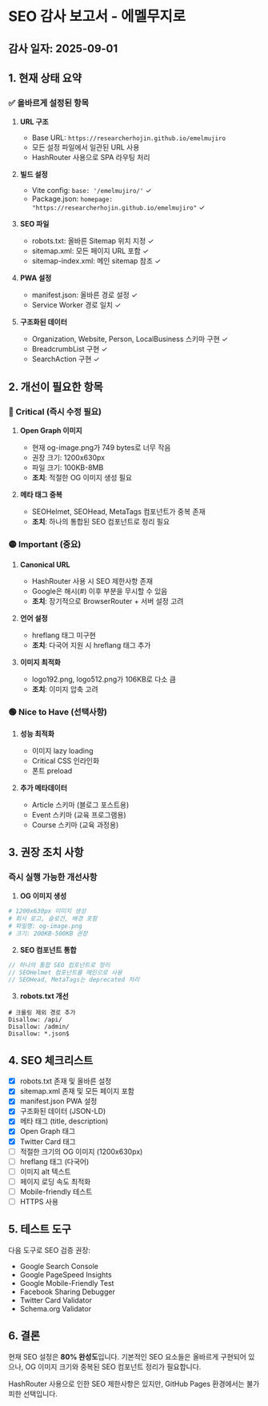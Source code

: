 # SEO 감사 보고서 - 에멜무지로

## 감사 일자: 2025-09-01

## 1. 현재 상태 요약

### ✅ 올바르게 설정된 항목

1. **URL 구조**
   - Base URL: `https://researcherhojin.github.io/emelmujiro`
   - 모든 설정 파일에서 일관된 URL 사용
   - HashRouter 사용으로 SPA 라우팅 처리

2. **빌드 설정**
   - Vite config: `base: '/emelmujiro/'` ✓
   - Package.json: `homepage: "https://researcherhojin.github.io/emelmujiro"` ✓

3. **SEO 파일**
   - robots.txt: 올바른 Sitemap 위치 지정 ✓
   - sitemap.xml: 모든 페이지 URL 포함 ✓
   - sitemap-index.xml: 메인 sitemap 참조 ✓

4. **PWA 설정**
   - manifest.json: 올바른 경로 설정 ✓
   - Service Worker 경로 일치 ✓

5. **구조화된 데이터**
   - Organization, Website, Person, LocalBusiness 스키마 구현 ✓
   - BreadcrumbList 구현 ✓
   - SearchAction 구현 ✓

## 2. 개선이 필요한 항목

### 🔴 Critical (즉시 수정 필요)

1. **Open Graph 이미지**
   - 현재 og-image.png가 749 bytes로 너무 작음
   - 권장 크기: 1200x630px
   - 파일 크기: 100KB-8MB
   - **조치**: 적절한 OG 이미지 생성 필요

2. **메타 태그 중복**
   - SEOHelmet, SEOHead, MetaTags 컴포넌트가 중복 존재
   - **조치**: 하나의 통합된 SEO 컴포넌트로 정리 필요

### 🟡 Important (중요)

1. **Canonical URL**
   - HashRouter 사용 시 SEO 제한사항 존재
   - Google은 해시(#) 이후 부분을 무시할 수 있음
   - **조치**: 장기적으로 BrowserRouter + 서버 설정 고려

2. **언어 설정**
   - hreflang 태그 미구현
   - **조치**: 다국어 지원 시 hreflang 태그 추가

3. **이미지 최적화**
   - logo192.png, logo512.png가 106KB로 다소 큼
   - **조치**: 이미지 압축 고려

### 🟢 Nice to Have (선택사항)

1. **성능 최적화**
   - 이미지 lazy loading
   - Critical CSS 인라인화
   - 폰트 preload

2. **추가 메타데이터**
   - Article 스키마 (블로그 포스트용)
   - Event 스키마 (교육 프로그램용)
   - Course 스키마 (교육 과정용)

## 3. 권장 조치 사항

### 즉시 실행 가능한 개선사항

1. **OG 이미지 생성**

```bash
# 1200x630px 이미지 생성
# 회사 로고, 슬로건, 배경 포함
# 파일명: og-image.png
# 크기: 200KB-500KB 권장
```

2. **SEO 컴포넌트 통합**

```typescript
// 하나의 통합 SEO 컴포넌트로 정리
// SEOHelmet 컴포넌트를 메인으로 사용
// SEOHead, MetaTags는 deprecated 처리
```

3. **robots.txt 개선**

```text
# 크롤링 제외 경로 추가
Disallow: /api/
Disallow: /admin/
Disallow: *.json$
```

## 4. SEO 체크리스트

- [x] robots.txt 존재 및 올바른 설정
- [x] sitemap.xml 존재 및 모든 페이지 포함
- [x] manifest.json PWA 설정
- [x] 구조화된 데이터 (JSON-LD)
- [x] 메타 태그 (title, description)
- [x] Open Graph 태그
- [x] Twitter Card 태그
- [ ] 적절한 크기의 OG 이미지 (1200x630px)
- [ ] hreflang 태그 (다국어)
- [ ] 이미지 alt 텍스트
- [ ] 페이지 로딩 속도 최적화
- [ ] Mobile-friendly 테스트
- [ ] HTTPS 사용

## 5. 테스트 도구

다음 도구로 SEO 검증 권장:

- Google Search Console
- Google PageSpeed Insights
- Google Mobile-Friendly Test
- Facebook Sharing Debugger
- Twitter Card Validator
- Schema.org Validator

## 6. 결론

현재 SEO 설정은 **80% 완성도**입니다.
기본적인 SEO 요소들은 올바르게 구현되어 있으나,
OG 이미지 크기와 중복된 SEO 컴포넌트 정리가 필요합니다.

HashRouter 사용으로 인한 SEO 제한사항은 있지만,
GitHub Pages 환경에서는 불가피한 선택입니다.
